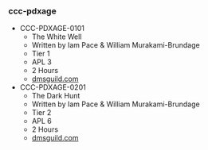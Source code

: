 ### ccc-pdxage
* CCC-PDXAGE-0101
    * The White Well
    * Written by Iam Pace & William Murakami-Brundage
    * Tier 1
    * APL 3
    * 2 Hours
    * [dmsguild.com](http://www.dmsguild.com/product/214453/CCCPDXAGE0101-The-White-Well?affiliate_id=757342)
* CCC-PDXAGE-0201
    * The Dark Hunt
    * Written by Iam Pace & William Murakami-Brundage
    * Tier 2
    * APL 6
    * 2 Hours
    * [dmsguild.com](http://www.dmsguild.com/product/214451/CCCPDXAGE0201-The-Dark-Hunt?affiliate_id=757342)
